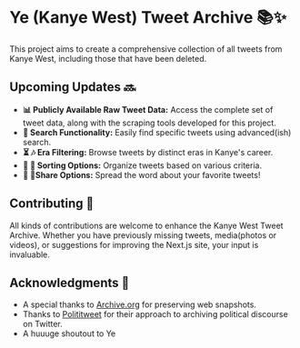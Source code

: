 # Ye (Kanye West) Tweet Archive 📚✨

This project aims to create a comprehensive collection of all tweets from Kanye West, including those that have been deleted. 

## Upcoming Updates 🔜

- **📊 Publicly Available Raw Tweet Data:** Access the complete set of tweet data, along with the scraping tools developed for this project. 
- **🔎 Search Functionality:** Easily find specific tweets using advanced(ish) search. 
- **⏳ 🎶 Era Filtering:** Browse tweets by distinct eras in Kanye's career. 
- **📅 🔄 Sorting Options:** Organize tweets based on various criteria. 
- **📣 🔗Share Options:** Spread the word about your favorite tweets! 

## Contributing 🤝

 All kinds of contributions are welcome to enhance the Kanye West Tweet Archive. Whether you have previously missing tweets, media(photos or videos), or suggestions for improving the Next.js site, your input is invaluable.

## Acknowledgments 🙏

- A special thanks to [Archive.org](https://archive.org) for preserving web snapshots.
- Thanks to [Polititweet](https://polititweet.org/) for their approach to archiving political discourse on Twitter.
- A huuuge shoutout to Ye